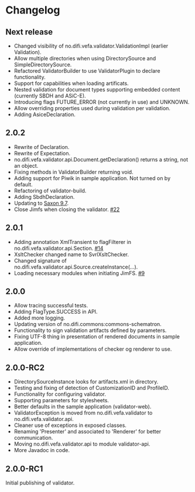 # Changelog


## Next release

* Changed visibility of no.difi.vefa.validator.ValidationImpl (earlier Validation).
* Allow multiple directories when using DirectorySource and SimpleDirectorySource.
* Refactored ValidatorBuilder to use ValidatorPlugin to declare functionality.
* Support for capabilities when loading artificats.
* Nested validation for document types supporting embedded content (currently SBDH and ASiC-E).
* Introducing flags FUTURE_ERROR (not currently in use) and UNKNOWN.
* Allow overriding properties used during validation per validation.
* Adding AsiceDeclaration.


## 2.0.2

* Rewrite of Declaration.
* Rewrite of Expectation.
* no.difi.vefa.validator.api.Document.getDeclaration() returns a string, not an object.
* Fixing methods in ValidatorBuilder returning void.
* Adding support for Piwik in sample application. Not turned on by default.
* Refactoring of validator-build.
* Adding SbdhDeclaration.
* Updating to [Saxon 9.7](http://www.saxonica.com/products/latest.xml#saxon9-7).
* Close Jimfs when closing the validator. [#22](https://github.com/difi/vefa-validator/pull/22)


## 2.0.1

* Adding annotation XmlTransient to flagFilterer in no.difi.vefa.validator.api.Section. [#14](https://github.com/difi/vefa-validator/issues/14)
* XsltChecker changed name to SvrlXsltChecker.
* Changed signature of no.difi.vefa.validator.api.Source.createInstance(...).
* Loading necessary modules when initiating JimFS. [#9](https://github.com/difi/vefa-validator/issues/9)


## 2.0.0

* Allow tracing successful tests.
* Adding FlagType.SUCCESS in API.
* Added more logging.
* Updating version of no.difi.commons:commons-schematron.
* Functionality to sign validation artifacts defined by parameters.
* Fixing UTF-8 thing in presentation of rendered documents in sample application.
* Allow override of implementations of checker og renderer to use.


## 2.0.0-RC2

* DirectorySourceInstance looks for artifacts.xml in directory.
* Testing and fixing of detection of CustomizationID and ProfileID.
* Functionality for configuring validator.
* Supporting parameters for stylesheets.
* Better defaults in the sample application (validator-web).
* ValidatorException is moved from no.difi.vefa.validator to no.difi.vefa.validator.api.
* Cleaner use of exceptions in exposed classes.
* Renaming 'Presenter' and associated to 'Renderer' for better communication. 
* Moving no.difi.vefa.validator.api to module validator-api.
* More Javadoc in code.


## 2.0.0-RC1

Initial publishing of validator.
